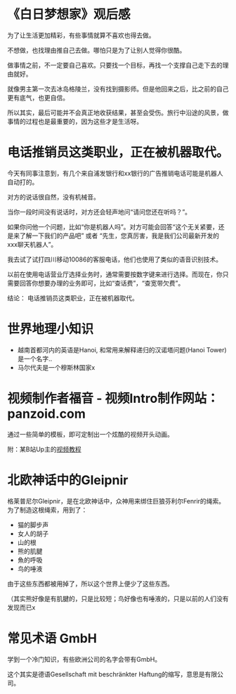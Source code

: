 # 《白日梦想家》观后感

为了让生活更加精彩，有些事情就算不喜欢也得去做。

不想做，也找理由推自己去做。哪怕只是为了让别人觉得你很酷。

做事情之前，不一定要自己喜欢。只要找一个目标，再找一个支撑自己走下去的理由就好。

就像男主第一次去冰岛格陵兰，没有找到摄影师。但是他回来之后，比之前的自己更有底气，也更自信。

所以其实，最后可能并不会真正地收获结果，甚至会受伤。旅行中沿途的风景，做事情的过程也是最重要的，因为这些才是生活呀。

# 电话推销员这类职业，正在被机器取代。

今天有同事注意到，有几个来自浦发银行和xx银行的广告推销电话可能是机器人自动打的。

对方的说话很自然，没有机械音。

当你一段时间没有说话时，对方还会轻声地问“请问您还在听吗？”。

如果你问他一个问题，比如“你是机器人吗”。对方可能会回答“这个无关紧要，还是来了解一下我们的产品吧” 或者 “先生，您真厉害，我是我们公司最新开发的xxx聊天机器人”。

我去试了试打四川移动10086的客服电话，他们也使用了类似的语音识别技术。

以前在使用电话营业厅选择业务时，通常需要按数字键来进行选择。而现在，你只需要回答你想要办理的业务即可，比如“查话费”，“查宽带欠费”。

结论：
电话推销员这类职业，正在被机器取代。

# 世界地理小知识

* 越南首都河内的英语是Hanoi, 和常用来解释递归的汉诺塔问题(Hanoi Tower)是一个名字..
* 马尔代夫是一个穆斯林国家x

# 视频制作者福音 - 视频Intro制作网站：panzoid.com

通过一些简单的模板，即可定制出一个炫酷的视频开头动画。

附：某B站Up主的[视频教程](https://www.bilibili.com/video/av9554364)

# 北欧神话中的Gleipnir

格莱普尼尔Gleipnir，是在北欧神话中，众神用来绑住巨狼芬利尔Fenrir的绳索。为了制造这根绳索，用到了：

* 猫的脚步声
* 女人的胡子
* 山的根
* 熊的肌腱
* 魚的呼吸
* 鸟的唾液

由于这些东西都被用掉了，所以这个世界上便少了这些东西。

（其实熊好像是有肌腱的，只是比较短；鸟好像也有唾液的，只是以前的人们没有发现而已x

# 常见术语 GmbH

学到一个冷门知识，有些欧洲公司的名字会带有GmbH。

这个其实是德语Gesellschaft mit beschränkter Haftung的缩写，意思是有限公司。